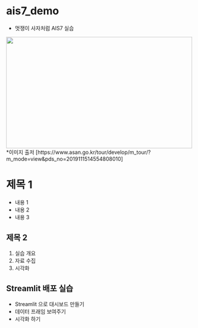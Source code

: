 # ais7_demo
* 멋쟁이 사자처럼 AIS7 실습

<img src = "https://www.asan.go.kr/tour/upload_data/m_tour/ehload_01.jpg" width="500" height="300">
*이미지 출저 [https://www.asan.go.kr/tour/develop/m_tour/?m_mode=view&pds_no=2019111514554808010]

     
# 제목 1
* 내용 1
* 내용 2
* 내용 3

## 제목 2
1. 실습 개요
2. 자료 수집
3. 시각화

## Streamlit 배포 실습
* Streamlit 으로 대시보드 만들기
* 데이터 프래임 보여주기
* 시각화 하기

